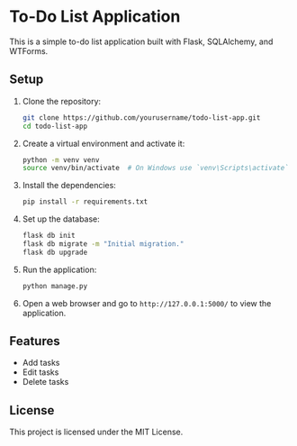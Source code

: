 # To-Do List Application

This is a simple to-do list application built with Flask, SQLAlchemy, and WTForms.

## Setup

1. Clone the repository:
    ```sh
    git clone https://github.com/yourusername/todo-list-app.git
    cd todo-list-app
    ```

2. Create a virtual environment and activate it:
    ```sh
    python -m venv venv
    source venv/bin/activate  # On Windows use `venv\Scripts\activate`
    ```

3. Install the dependencies:
    ```sh
    pip install -r requirements.txt
    ```

4. Set up the database:
    ```sh
    flask db init
    flask db migrate -m "Initial migration."
    flask db upgrade
    ```

5. Run the application:
    ```sh
    python manage.py
    ```

6. Open a web browser and go to `http://127.0.0.1:5000/` to view the application.

## Features

- Add tasks
- Edit tasks
- Delete tasks

## License

This project is licensed under the MIT License.
